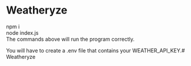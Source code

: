 # Weatheryze
npm i <br />
node index.js
<br />
The commands above will run the program correctly.

You will have to create a .env file that contains your WEATHER_API_KEY.# Weatheryze
